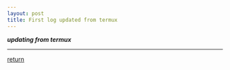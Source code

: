 ```yaml
---
layout: post
title: First log updated from termux
---
```


***updating from termux***

***
[return](https://www.tsinghuamakerxian.cn/)

